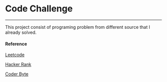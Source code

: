 # Code Challenge

---
This project consist of programing problem from different source that I already solved.

#### Reference
[Leetcode](https://leetcode.com/brightkut/)

[Hacker Rank](https://www.hackerrank.com/dashboard)

[Coder Byte](https://coderbyte.com/)
